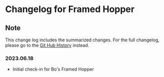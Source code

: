 # Changelog for Framed Hopper

## Note

This change log includes the summarized changes.
For the full changelog, please go to the [Git Hub History][history] instead.

### 2023.06.18

- Initial check-in for Bo's Framed Hopper

[history]: https://github.com/MarkusBordihn/BOs-Material-Elements/commits/main